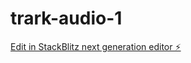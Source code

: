 # trark-audio-1

[Edit in StackBlitz next generation editor ⚡️](https://stackblitz.com/~/github.com/JohnCarter09/trark-audio-1)